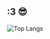 ## :3 😎

![Top Langs](https://github-readme-stats.vercel.app/api/top-langs/?username=Kons-5&theme=tokyonight)
